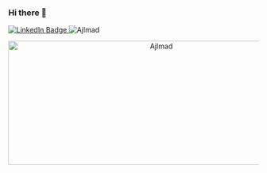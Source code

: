 ### Hi there 👋

<div id="badges">
   <a href="https://www.linkedin.com/in/imad-ajbar-09a77720b/">
    <img src="https://img.shields.io/badge/LinkedIn-blue?style=flat&logo=linkedin&logoColor=white" alt="LinkedIn Badge"/>
  </a>
   <img src="https://komarev.com/ghpvc/?username=AjImad&label=Profile%20views&color=0e75b6&style=flat" alt="AjImad" />
</div>

<p align="center">
   <img src="https://svgshare.com/i/jkY.svg](https://img.freepik.com/premium-vector/programmer-working-computer-coders-programmers-writing-program-landing-page-web-it-courses-with-html-c_199064-1767.jpg" width="600" height="250" alt="AjImad"/>
</p>








